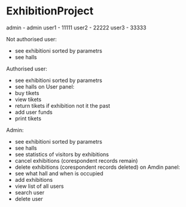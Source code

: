 # ExhibitionProject

admin - admin
user1 - 11111
user2 - 22222
user3 - 33333

Not authorised user:
- see exhibitionі sorted by parametrs
- see halls

Authorised user:
- see exhibitionі sorted by parametrs
- see halls
on User panel:
- buy tikets
- view tikets
- return tikets if exhibition not it the past
- add user funds
- print tikets

Admin:
- see exhibitionі sorted by parametrs
- see halls
- see statistics of visitors by exhibitions
- cancel exhibitions (corespondent records remain)
- delete exhibitions (corespondent records deleted)
on Amdin panel:
- see what hall and when is occupied
- add exhibitions
- view list of all users
- search user
- delete user


